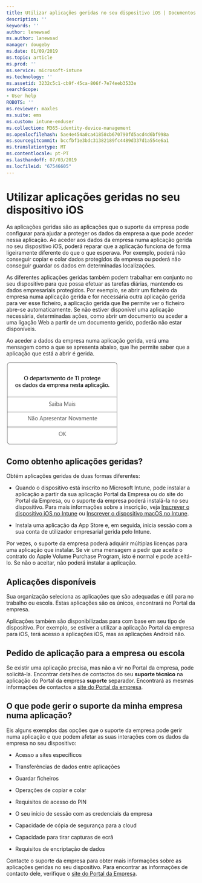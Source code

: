 ```yaml
---
title: Utilizar aplicações geridas no seu dispositivo iOS | Documentos da Microsoft
description: ''
keywords: ''
author: lenewsad
ms.author: lanewsad
manager: dougeby
ms.date: 01/09/2019
ms.topic: article
ms.prod: ''
ms.service: microsoft-intune
ms.technology: ''
ms.assetid: 3232c5c1-cb9f-45ca-806f-7e74eeb3533e
searchScope:
- User help
ROBOTS: ''
ms.reviewer: maxles
ms.suite: ems
ms.custom: intune-enduser
ms.collection: M365-identity-device-management
ms.openlocfilehash: 5ae4e454a0ca41858cb670790fd5acd4d6bf998a
ms.sourcegitcommit: bccfbf1e3bdc31382189fc4489d337d1a554e6a1
ms.translationtype: MT
ms.contentlocale: pt-PT
ms.lasthandoff: 07/03/2019
ms.locfileid: "67546605"
---
```

# <a name="use-managed-apps-on-your-ios-device"></a>Utilizar aplicações geridas no seu dispositivo iOS

As aplicações geridas são as aplicações que o suporte da empresa pode configurar para ajudar a proteger os dados da empresa a que pode aceder nessa aplicação. Ao aceder aos dados da empresa numa aplicação gerida no seu dispositivo iOS, poderá reparar que a aplicação funciona de forma ligeiramente diferente do que o que esperava. Por exemplo, poderá não conseguir copiar e colar dados protegidos da empresa ou poderá não conseguir guardar os dados em determinadas localizações.

As diferentes aplicações geridas também podem trabalhar em conjunto no seu dispositivo para que possa efetuar as tarefas diárias, mantendo os dados empresariais protegidos. Por exemplo, se abrir um ficheiro da empresa numa aplicação gerida e for necessária outra aplicação gerida para ver esse ficheiro, a aplicação gerida que lhe permite ver o ficheiro abre-se automaticamente. Se não estiver disponível uma aplicação necessária, determinadas ações, como abrir um documento ou aceder a uma ligação Web a partir de um documento gerido, poderão não estar disponíveis.

Ao aceder a dados da empresa numa aplicação gerida, verá uma mensagem como a que se apresenta abaixo, que lhe permite saber que a aplicação que está a abrir é gerida.

![managed-apps-message-ios](./media/managed-apps-message.png)

## <a name="how-do-i-get-managed-apps"></a>Como obtenho aplicações geridas?  
Obtém aplicações geridas de duas formas diferentes:

- Quando o dispositivo está inscrito no Microsoft Intune, pode instalar a aplicação a partir da sua aplicação Portal da Empresa ou do site do Portal da Empresa, ou o suporte da empresa poderá instalá-la no seu dispositivo. Para mais informações sobre a inscrição, veja [Inscrever o dispositivo iOS no Intune](enroll-your-device-in-intune-ios.md) ou [Inscrever o dispositivo macOS no Intune](enroll-your-device-in-intune-macos.md).

- Instala uma aplicação da App Store e, em seguida, inicia sessão com a sua conta de utilizador empresarial gerida pelo Intune.

Por vezes, o suporte da empresa poderá adquirir múltiplas licenças para uma aplicação que instalar. Se vir uma mensagem a pedir que aceite o contrato do Apple Volume Purchase Program, isto é normal e pode aceitá-lo. Se não o aceitar, não poderá instalar a aplicação.

## <a name="available-apps"></a>Aplicações disponíveis   
 Sua organização seleciona as aplicações que são adequadas e útil para no trabalho ou escola. Estas aplicações são os únicos, encontrará no Portal da empresa.   

 Aplicações também são disponibilizadas para com base em seu tipo de dispositivo. Por exemplo, se estiver a utilizar a aplicação Portal da empresa para iOS, terá acesso a aplicações iOS, mas as aplicações Android não.   

## <a name="request-an-app-for-work-or-school"></a>Pedido de aplicação para a empresa ou escola   
 Se existir uma aplicação precisa, mas não a vir no Portal da empresa, pode solicitá-la. Encontrar detalhes de contactos do seu **suporte técnico** na aplicação do Portal da empresa **suporte** separador. Encontrará as mesmas informações de contactos a [site do Portal da empresa](https://go.microsoft.com/fwlink/?linkid=2010980).   
 

## <a name="what-can-my-company-support-manage-in-an-app"></a>O que pode gerir o suporte da minha empresa numa aplicação?  
Eis alguns exemplos das opções que o suporte da empresa pode gerir numa aplicação e que podem afetar as suas interações com os dados da empresa no seu dispositivo:

- Acesso a sites específicos

- Transferências de dados entre aplicações

- Guardar ficheiros

- Operações de copiar e colar

- Requisitos de acesso do PIN

- O seu início de sessão com as credenciais da empresa

- Capacidade de cópia de segurança para a cloud

- Capacidade para tirar capturas de ecrã

- Requisitos de encriptação de dados

Contacte o suporte da empresa para obter mais informações sobre as aplicações geridas no seu dispositivo. Para encontrar as informações de contacto dele, verifique o [site do Portal da Empresa](https://go.microsoft.com/fwlink/?linkid=2010980).
